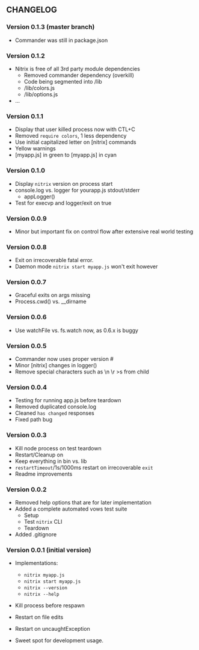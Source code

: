 
## CHANGELOG

### Version 0.1.3 (master branch)

- Commander was still in package.json

### Version 0.1.2

- Nitrix is free of all 3rd party module dependencies
	* Removed commander dependency (overkill)
	* Code being segmented into /lib
	* /lib/colors.js
	* /lib/options.js
- ...

### Version 0.1.1

- Display that user killed process now with CTL+C
- Removed `require colors`, 1 less dependency
- Use initial capitalized letter on [nitrix] commands
- Yellow warnings
- [myapp.js] in green to [myapp.js] in cyan

### Version 0.1.0

- Display `nitrix` version on process start
- console.log vs. logger for yourapp.js stdout/stderr
	- appLogger()
- Test for execvp and logger/exit on true

### Version 0.0.9

- Minor but important fix on control flow after extensive real world testing

### Version 0.0.8

- Exit on irrecoverable fatal error.
- Daemon mode `nitrix start myapp.js` won't exit however

### Version 0.0.7

- Graceful exits on args missing
- Process.cwd() vs. __dirname

### Version 0.0.6

- Use watchFile vs. fs.watch now, as 0.6.x is buggy

### Version 0.0.5

- Commander now uses proper version #
- Minor [nitrix] changes in logger()
- Remove special characters such as \n \r >s from child

### Version 0.0.4

- Testing for running app.js before teardown
- Removed duplicated console.log
- Cleaned `has changed` responses
- Fixed path bug

### Version 0.0.3

- Kill node process on test teardown
- Restart/Cleanup on 
- Keep everything in bin vs. lib
- `restartTimeout`/1s/1000ms restart on irrecoverable `exit`
- Readme improvements

### Version 0.0.2

- Removed help options that are for later implementation
- Added a complete automated vows test suite
	* Setup
	* Test `nitrix` CLI
	* Teardown
- Added .gitignore

### Version 0.0.1 (initial version)

- Implementations:
	* `nitrix myapp.js`
	* `nitrix start myapp.js`
	* `nitrix --version`
	* `nitrix --help`
	
- Kill process before respawn
- Restart on file edits
- Restart on uncaughtException
- Sweet spot for development usage.
